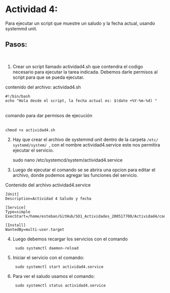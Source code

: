 # Actividad 4:

Para ejecutar un script que muestre un saludo y la fecha actual, usando systemmd unit.

## Pasos:
<br/>

1. Crear un script  llamado actividad4.sh que contendra el codigo necesario para ejecutar la tarea indicada. Debemos darle permisos al script para que se pueda ejecutar.

contenido del archivo: actividad4.sh

    #!/bin/bash
    echo "Hola desde el script, la fecha actual es: $(date +%Y-%m-%d) "

<br/>
comando para dar permisos de ejecución
<br/>
<br/>

    chmod +x actividad4.sh

2. Hay que crear el archivo de systemmd unit dentro de la carpeta 
```/etc/ systemd/system/ ```, con el nombre actividad4.service este nos permitira ejecutar el servicio.
    
    sudo nano /etc/systemcd/system/actividad4.service

3. Luego de ejecutar el comando se se abrira una opcion para editar el archivo, donde podemos agregar las funciones del servicio.

Contenido del archivo actividad4.service

    [Unit]
    Description=Actividad 4 Saludo y fecha 

    [Service]
    Type=simple
    ExecStart=/home/esteban/GitHub/SO1_Actividades_200517708/Actividad4/code/actividad4.sh

    [Install]
    WantedBy=multi-user.target  

4. Luego debemos recargar los servicios con el comando

        sudo systemctl daemon-reload

5. Iniciar el servicio con el comando:

        sudo systemctl start actividad4.service

6. Para ver el saludo usamos el comando:

        sudo systemctl status actividad4.service   
